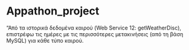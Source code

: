 # Appathon_project
“Από τα ιστορικά δεδομένα καιρού (Web Service 12: getWeatherDisc),
επιστρέφω τις ημέρες με τις περισσότερες μετακινήσεις (από τη βάση
MySQL) για κάθε τύπο καιρού.
